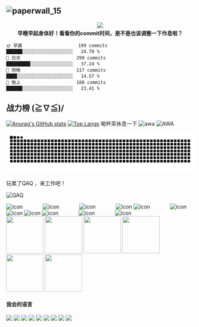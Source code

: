 
![paperwall_15](https://github.com/user-attachments/assets/c43f9813-695b-480a-9a55-d40ed22e1210)
---
<p align="center">
  <img src="https://github.com/user-attachments/assets/93788123-588d-45b3-a9ea-bad3ac5501c0" width="200">
  <br>
  <strong>
    早睡早起身体好！看看你的commit时间，是不是也该调整一下作息啦？
  </strong>
</p>

```text
🌞 早晨                     199 commits         ██████░░░░░░░░░░░░░░░░░░░   24.78 % 
🌆 白天                     299 commits         █████████░░░░░░░░░░░░░░░░   37.24 % 
🌃 傍晚                     117 commits         ████░░░░░░░░░░░░░░░░░░░░░   14.57 % 
🌙 晚上                     188 commits         ██████░░░░░░░░░░░░░░░░░░░   23.41 %
```

## 战力榜 (≧∇≦)/
[![Anurag's GitHub stats](https://github-readme-stats.vercel.app/api?username=SnowBall-Bqiu)](https://github.com/anuraghazra/github-readme-stats) 
[![Top Langs](https://github-readme-stats.vercel.app/api/top-langs/?username=SnowBall-Bqiu&layout=compact&theme=radical)](https://github.com/anuraghazra/github-readme-stats)
喝杯茶休息一下 ![awa](https://camo.githubusercontent.com/a8c24c0c69005509721bcfa06b7818b2a732447e11f1a36c8cbda6937e533cd3/68747470733a2f2f74656368737461636b2d67656e657261746f722e76657263656c2e6170702f6a6176612d69636f6e2e737667)
![AWA](https://camo.githubusercontent.com/9eb4841ff6eaa3c84de2e86c7de6635eec272546e8a1aeb661189f1523004aef/68747470733a2f2f63646e2e6a7364656c6976722e6e65742f67682f636f64656163672f636f64656163672f6173736574732f69636f6e2e706e67)

![](https://raw.githubusercontent.com/eryajf/eryajf/14e7335fd09606ea4fdf8ad1315bb4f67ddf26dd/github-contribution-grid-snake.svg)

玩累了QAQ ，来工作吧！

![QAQ](https://camo.githubusercontent.com/767a5cd30b1b5c0f0c8dd9d085e8ecc076a10120e86752331c2ea5d77edf3c7c/68747470733a2f2f736b696c6c69636f6e732e6465762f69636f6e733f693d70732c61692c70722c632c6370702c63732c74732c646973636f72642c747769747465722c6d6f6e676f64622c696e7374616772616d2c696465612c676974)
<!-- svg -->
<div>
	<img src="https://techstack-generator.vercel.app/kubernetes-icon.svg" alt="icon" width="65" style="width: 65px; height: 65px; margin-right: 50px; margin-bottom: 0px;" />
	<img src="https://techstack-generator.vercel.app/js-icon.svg" alt="icon" width="65" style="width: 65px; height: 65px; margin-right: 50px; margin-bottom: 0px;" />
	<img src="https://techstack-generator.vercel.app/mysql-icon.svg" alt="icon" width="65" style="width: 65px; height: 65px; margin-right: 50px; margin-bottom: 0px;" />
	<img src="https://techstack-generator.vercel.app/webpack-icon.svg" alt="icon" width="65" style="width: 65px; height: 65px; margin-right: 0px; margin-bottom: 0px;" />
	<img src="https://techstack-generator.vercel.app/docker-icon.svg" alt="icon" width="65" style="width: 65px; height: 65px; margin-right: 50px; margin-bottom: 0px;" /> 
	<img src="https://techstack-generator.vercel.app/redux-icon.svg" alt="icon" width="65" style="width: 65px; height: 65px; margin-right: 0px; margin-bottom: 0px;" />
	<img src="https://techstack-generator.vercel.app/java-icon.svg" alt="icon" width="65" style="width: 65px; height: 65px; margin-right: 0px; margin-bottom: 0px;" />
	<img src="https://techstack-generator.vercel.app/eslint-icon.svg" alt="icon" width="65" style="width: 65px; height: 65px; margin-right: 0px; margin-bottom: 0px;" />
	<img src="https://techstack-generator.vercel.app/aws-icon.svg" alt="icon" width="65" style="width: 65px; height: 65px; margin-right: 50px; margin-bottom: 0px;" />
	<img src="https://techstack-generator.vercel.app/ts-icon.svg" alt="icon" width="65" style="width: 65px; height: 65px; margin-right: 50px; margin-bottom: 0px;" />
	<img src="https://techstack-generator.vercel.app/nginx-icon.svg" alt="icon" width="65" style="width: 65px; height: 65px; margin-right: 50px; margin-bottom: 0px;" />
</div>
<!-- gif -->
<div>
	<img height="100" width="100" src="https://cdn.jsdelivr.net/gh/codeacg/codeacg/assets/html.webp">
	<img height="100" width="100" src="https://cdn.jsdelivr.net/gh/codeacg/codeacg/assets/cssgif.webp">
	<img height="100" width="100" src="https://cdn.jsdelivr.net/gh/codeacg/codeacg/assets/vscode.webp">
	<img height="100" width="100" src="https://cdn.jsdelivr.net/gh/codeacg/codeacg/assets/python.webp">
	<img height="100" width="100" src="https://cdn.jsdelivr.net/gh/codeacg/codeacg/assets/js.webp">
	<img height="100" width="100" src="https://cdn.jsdelivr.net/gh/codeacg/codeacg/assets/github.webp">
</div>

#### 我会的语言

[![](https://img.shields.io/badge/-HTML5-E34F26?style=flat-square&logo=html5&logoColor=white)](https://html.spec.whatwg.org/)
[![](https://img.shields.io/badge/-CSS3-1572B6?style=flat-square&logo=css3&logoColor=white)](https://www.w3.org/Style/CSS/)
[![](https://img.shields.io/badge/-JavaScript-f7e018?style=flat-square&logo=javascript&logoColor=white)](https://www.ecma-international.org/)
[![](https://img.shields.io/badge/-Git-f05032?style=flat-square&logo=git&logoColor=white)](https://git-scm.com/)
[![](https://img.shields.io/badge/-PHP-777bb4?style=flat-square&logo=php&logoColor=ffffff)](https://www.php.net/)
[![](https://img.shields.io/badge/-MySQL-4479a1?style=flat-square&logo=mysql&logoColor=white)](https://www.mysql.com/)
[![](https://img.shields.io/badge/node.js-v20.16.0-00acd7?logo=node.js&logoColor=00acd7)](https://nodejs.org/)
[![](https://img.shields.io/badge/Python-3.11-326c9c?logo=Python&logoColor=326c9c)](https://www.python.org/)
[![](https://img.shields.io/badge/-Docker-2496ED?style=flat-square&logo=docker&logoColor=ffffff)](https://www.docker.com/)
